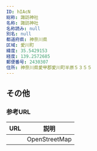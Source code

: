 ```yaml
---
ID: hIAcN
総称: 諏訪神社
名称: 諏訪神社
名称読み: null
別名: null
都道府県: 神奈川県
区域: 愛川町
緯度: 35.5429153
経度: 139.2572685
郵便番号: 2430307
住所: 神奈川県愛甲郡愛川町半原５３５５
---
```


## その他

### 参考URL

| URL | 説明          |
| --- | ------------- |
|     | OpenStreetMap |
